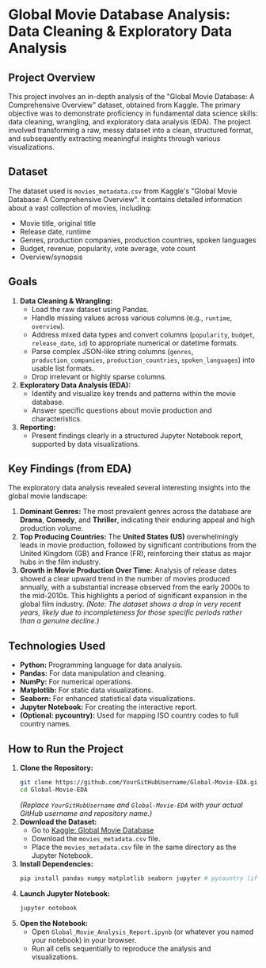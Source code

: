 # Global Movie Database Analysis: Data Cleaning & Exploratory Data Analysis

## Project Overview

This project involves an in-depth analysis of the "Global Movie Database: A Comprehensive Overview" dataset, obtained from Kaggle. The primary objective was to demonstrate proficiency in fundamental data science skills: data cleaning, wrangling, and exploratory data analysis (EDA). The project involved transforming a raw, messy dataset into a clean, structured format, and subsequently extracting meaningful insights through various visualizations.

## Dataset

The dataset used is `movies_metadata.csv` from Kaggle's "Global Movie Database: A Comprehensive Overview". It contains detailed information about a vast collection of movies, including:
-   Movie title, original title
-   Release date, runtime
-   Genres, production companies, production countries, spoken languages
-   Budget, revenue, popularity, vote average, vote count
-   Overview/synopsis

## Goals

1.  **Data Cleaning & Wrangling:**
    *   Load the raw dataset using Pandas.
    *   Handle missing values across various columns (e.g., `runtime`, `overview`).
    *   Address mixed data types and convert columns (`popularity`, `budget`, `release_date`, `id`) to appropriate numerical or datetime formats.
    *   Parse complex JSON-like string columns (`genres`, `production_companies`, `production_countries`, `spoken_languages`) into usable list formats.
    *   Drop irrelevant or highly sparse columns.
2.  **Exploratory Data Analysis (EDA):**
    *   Identify and visualize key trends and patterns within the movie database.
    *   Answer specific questions about movie production and characteristics.
3.  **Reporting:**
    *   Present findings clearly in a structured Jupyter Notebook report, supported by data visualizations.

## Key Findings (from EDA)

The exploratory data analysis revealed several interesting insights into the global movie landscape:

1.  **Dominant Genres:** The most prevalent genres across the database are **Drama**, **Comedy**, and **Thriller**, indicating their enduring appeal and high production volume.
2.  **Top Producing Countries:** The **United States (US)** overwhelmingly leads in movie production, followed by significant contributions from the United Kingdom (GB) and France (FR), reinforcing their status as major hubs in the film industry.
3.  **Growth in Movie Production Over Time:** Analysis of release dates showed a clear upward trend in the number of movies produced annually, with a substantial increase observed from the early 2000s to the mid-2010s. This highlights a period of significant expansion in the global film industry. *(Note: The dataset shows a drop in very recent years, likely due to incompleteness for those specific periods rather than a genuine decline.)*

## Technologies Used

*   **Python:** Programming language for data analysis.
*   **Pandas:** For data manipulation and cleaning.
*   **NumPy:** For numerical operations.
*   **Matplotlib:** For static data visualizations.
*   **Seaborn:** For enhanced statistical data visualizations.
*   **Jupyter Notebook:** For creating the interactive report.
*   **(Optional: pycountry):** Used for mapping ISO country codes to full country names.

## How to Run the Project

1.  **Clone the Repository:**
    ```bash
    git clone https://github.com/YourGitHubUsername/Global-Movie-EDA.git
    cd Global-Movie-EDA
    ```
    *(Replace `YourGitHubUsername` and `Global-Movie-EDA` with your actual GitHub username and repository name.)*
2.  **Download the Dataset:**
    *   Go to [Kaggle: Global Movie Database](https://www.kaggle.com/datasets/rounakbanik/the-movies-dataset)
    *   Download the `movies_metadata.csv` file.
    *   Place the `movies_metadata.csv` file in the same directory as the Jupyter Notebook.
3.  **Install Dependencies:**
    ```bash
    pip install pandas numpy matplotlib seaborn jupyter # pycountry (if desired for full country names)
    ```
4.  **Launch Jupyter Notebook:**
    ```bash
    jupyter notebook
    ```
5.  **Open the Notebook:**
    *   Open `Global_Movie_Analysis_Report.ipynb` (or whatever you named your notebook) in your browser.
    *   Run all cells sequentially to reproduce the analysis and visualizations.
